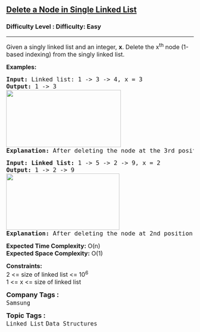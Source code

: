 <h2><a href="https://www.geeksforgeeks.org/problems/delete-a-node-in-single-linked-list/1?page=1&category=Linked%20List&sortBy=submissions">Delete a Node in Single Linked List</a></h2><h3>Difficulty Level : Difficulty: Easy</h3><hr><div class="problems_problem_content__Xm_eO"><p><span style="font-size: 12pt;">Given a singly linked list and an integer, <strong>x</strong>. Delete the x<sup>th</sup> node (1-based indexing) from the singly linked list. </span></p>
<p><span style="font-size: 12pt;"><strong>Examples:</strong><strong> </strong></span></p>
<pre><span style="font-size: 12pt;"><strong>Input: </strong>Linked list:<strong> </strong>1 -&gt; 3 -&gt; 4, x = 3
<strong>Output: </strong>1 -&gt; 3<br><img src="https://media.geeksforgeeks.org/img-practice/prod/addEditProblem/700426/Web/Other/blobid0_1723793611.png" width="308" height="154"><br><strong>Explanation: </strong>After deleting the node at the 3rd position (1-base indexing), the linked list is as 1 -&gt; 3. 
</span></pre>
<pre><span style="font-size: 12pt;"><strong>Input: Linked list: </strong>1 -&gt; 5 -&gt; 2 -&gt; 9, x = 2<strong> <br>Output: </strong>1 -&gt; 2 -&gt; 9<br><img src="https://media.geeksforgeeks.org/img-practice/prod/addEditProblem/700426/Web/Other/blobid1_1723793733.png" width="304" height="152"><br><strong>Explanation: </strong>After deleting the node at 2nd position (1-based indexing), the linked list is as 1 -&gt; 2 -&gt; 9.<br></span></pre>
<p><span style="font-size: 12pt;"><strong>Expected Time Complexity:</strong> O(n)<br><strong>Expected Space&nbsp;</strong><strong><span style="font-family: -apple-system, BlinkMacSystemFont, 'Segoe UI', Roboto, Oxygen, Ubuntu, Cantarell, 'Open Sans', 'Helvetica Neue', sans-serif;">Complexity</span><span style="font-family: -apple-system, BlinkMacSystemFont, 'Segoe UI', Roboto, Oxygen, Ubuntu, Cantarell, 'Open Sans', 'Helvetica Neue', sans-serif;">:</span></strong><span style="font-family: -apple-system, BlinkMacSystemFont, 'Segoe UI', Roboto, Oxygen, Ubuntu, Cantarell, 'Open Sans', 'Helvetica Neue', sans-serif;"> O(1)</span><br></span></p>
<p><span style="font-size: 12pt;"><strong>Constraints:</strong><br>2 &lt;= size of linked list &lt;= 10<sup>6</sup><br>1 &lt;= x &lt;= <span style="font-family: -apple-system, BlinkMacSystemFont, 'Segoe UI', Roboto, Oxygen, Ubuntu, Cantarell, 'Open Sans', 'Helvetica Neue', sans-serif;">size of linked list</span></span></p></div><p><span style=font-size:18px><strong>Company Tags : </strong><br><code>Samsung</code>&nbsp;<br><p><span style=font-size:18px><strong>Topic Tags : </strong><br><code>Linked List</code>&nbsp;<code>Data Structures</code>&nbsp;